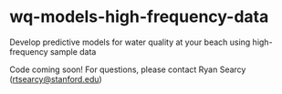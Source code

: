 # wq-models-high-frequency-data
Develop predictive models for water quality at your beach using high-frequency sample data

Code coming soon! For questions, please contact Ryan Searcy (rtsearcy@stanford.edu)

